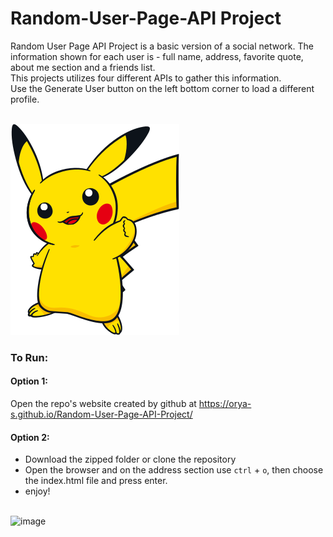 # Random-User-Page-API Project

Random User Page API Project is a basic version of a social network.
The information shown for each user is - full name, address, favorite quote, about me section and a friends list. <br>
This projects utilizes four different APIs to gather this information.   
Use the Generate User button on the left bottom corner to load a different profile.

<br>
<img alt="image" src="https://raw.githubusercontent.com/PokeAPI/sprites/master/sprites/pokemon/other/dream-world/25.svg">
<br>

### To Run:
#### Option 1:
Open the repo's website created by github at https://orya-s.github.io/Random-User-Page-API-Project/
#### Option 2: 
* Download the zipped folder or clone the repository
* Open the browser and on the address section use `ctrl` + `o`, then choose the index.html file and press enter.
* enjoy!

<br>
<img width="955" alt="image" src="https://user-images.githubusercontent.com/61458890/189385776-0cad6c7b-38ad-4cf9-a2c7-25e1e557c9df.png">

